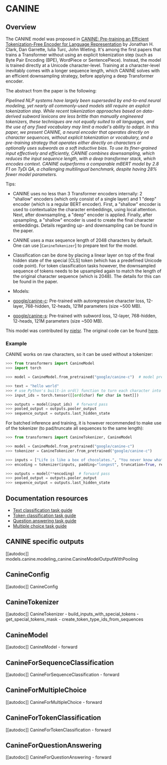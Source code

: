 <!--Copyright 2021 The HuggingFace Team. All rights reserved.

Licensed under the Apache License, Version 2.0 (the "License"); you may not use this file except in compliance with
the License. You may obtain a copy of the License at

http://www.apache.org/licenses/LICENSE-2.0

Unless required by applicable law or agreed to in writing, software distributed under the License is distributed on
an "AS IS" BASIS, WITHOUT WARRANTIES OR CONDITIONS OF ANY KIND, either express or implied. See the License for the
specific language governing permissions and limitations under the License.

⚠️ Note that this file is in Markdown but contain specific syntax for our doc-builder (similar to MDX) that may not be
rendered properly in your Markdown viewer.

-->

# CANINE

## Overview

The CANINE model was proposed in [CANINE: Pre-training an Efficient Tokenization-Free Encoder for Language
Representation](https://arxiv.org/abs/2103.06874) by Jonathan H. Clark, Dan Garrette, Iulia Turc, John Wieting. It's
among the first papers that trains a Transformer without using an explicit tokenization step (such as Byte Pair
Encoding (BPE), WordPiece or SentencePiece). Instead, the model is trained directly at a Unicode character-level.
Training at a character-level inevitably comes with a longer sequence length, which CANINE solves with an efficient
downsampling strategy, before applying a deep Transformer encoder.

The abstract from the paper is the following:

*Pipelined NLP systems have largely been superseded by end-to-end neural modeling, yet nearly all commonly-used models
still require an explicit tokenization step. While recent tokenization approaches based on data-derived subword
lexicons are less brittle than manually engineered tokenizers, these techniques are not equally suited to all
languages, and the use of any fixed vocabulary may limit a model's ability to adapt. In this paper, we present CANINE,
a neural encoder that operates directly on character sequences, without explicit tokenization or vocabulary, and a
pre-training strategy that operates either directly on characters or optionally uses subwords as a soft inductive bias.
To use its finer-grained input effectively and efficiently, CANINE combines downsampling, which reduces the input
sequence length, with a deep transformer stack, which encodes context. CANINE outperforms a comparable mBERT model by
2.8 F1 on TyDi QA, a challenging multilingual benchmark, despite having 28% fewer model parameters.*

Tips:

- CANINE uses no less than 3 Transformer encoders internally: 2 "shallow" encoders (which only consist of a single
  layer) and 1 "deep" encoder (which is a regular BERT encoder). First, a "shallow" encoder is used to contextualize
  the character embeddings, using local attention. Next, after downsampling, a "deep" encoder is applied. Finally,
  after upsampling, a "shallow" encoder is used to create the final character embeddings. Details regarding up- and
  downsampling can be found in the paper.
- CANINE uses a max sequence length of 2048 characters by default. One can use [`CanineTokenizer`]
  to prepare text for the model.
- Classification can be done by placing a linear layer on top of the final hidden state of the special [CLS] token
  (which has a predefined Unicode code point). For token classification tasks however, the downsampled sequence of
  tokens needs to be upsampled again to match the length of the original character sequence (which is 2048). The
  details for this can be found in the paper.
-  Models:

  - [google/canine-c](https://huggingface.co/google/canine-c): Pre-trained with autoregressive character loss,
    12-layer, 768-hidden, 12-heads, 121M parameters (size ~500 MB).
  - [google/canine-s](https://huggingface.co/google/canine-s): Pre-trained with subword loss, 12-layer,
    768-hidden, 12-heads, 121M parameters (size ~500 MB).

This model was contributed by [nielsr](https://huggingface.co/nielsr). The original code can be found [here](https://github.com/google-research/language/tree/master/language/canine).


### Example

CANINE works on raw characters, so it can be used without a tokenizer:

```python
>>> from transformers import CanineModel
>>> import torch

>>> model = CanineModel.from_pretrained("google/canine-c")  # model pre-trained with autoregressive character loss

>>> text = "hello world"
>>> # use Python's built-in ord() function to turn each character into its unicode code point id
>>> input_ids = torch.tensor([[ord(char) for char in text]])

>>> outputs = model(input_ids)  # forward pass
>>> pooled_output = outputs.pooler_output
>>> sequence_output = outputs.last_hidden_state
```

For batched inference and training, it is however recommended to make use of the tokenizer (to pad/truncate all
sequences to the same length):

```python
>>> from transformers import CanineTokenizer, CanineModel

>>> model = CanineModel.from_pretrained("google/canine-c")
>>> tokenizer = CanineTokenizer.from_pretrained("google/canine-c")

>>> inputs = ["Life is like a box of chocolates.", "You never know what you gonna get."]
>>> encoding = tokenizer(inputs, padding="longest", truncation=True, return_tensors="pt")

>>> outputs = model(**encoding)  # forward pass
>>> pooled_output = outputs.pooler_output
>>> sequence_output = outputs.last_hidden_state
```

## Documentation resources

- [Text classification task guide](../tasks/sequence_classification)
- [Token classification task guide](../tasks/token_classification)
- [Question answering task guide](../tasks/question_answering)
- [Multiple choice task guide](../tasks/multiple_choice)

## CANINE specific outputs

[[autodoc]] models.canine.modeling_canine.CanineModelOutputWithPooling

## CanineConfig

[[autodoc]] CanineConfig

## CanineTokenizer

[[autodoc]] CanineTokenizer
    - build_inputs_with_special_tokens
    - get_special_tokens_mask
    - create_token_type_ids_from_sequences

## CanineModel

[[autodoc]] CanineModel
    - forward

## CanineForSequenceClassification

[[autodoc]] CanineForSequenceClassification
    - forward

## CanineForMultipleChoice

[[autodoc]] CanineForMultipleChoice
    - forward

## CanineForTokenClassification

[[autodoc]] CanineForTokenClassification
    - forward

## CanineForQuestionAnswering

[[autodoc]] CanineForQuestionAnswering
    - forward
